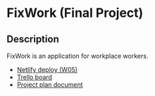# FixWork (Final Project)

## Description

FixWork is an application for workplace workers.

* [Netlify deploy (W05)](https://6475266375551f00544304e8--voluble-pithivier-112040.netlify.app/)
* [Trello board](https://trello.com/b/QSSzadGg/wdd330-final-project)
* [Project plan document](/ProjectPlan.pdf)

